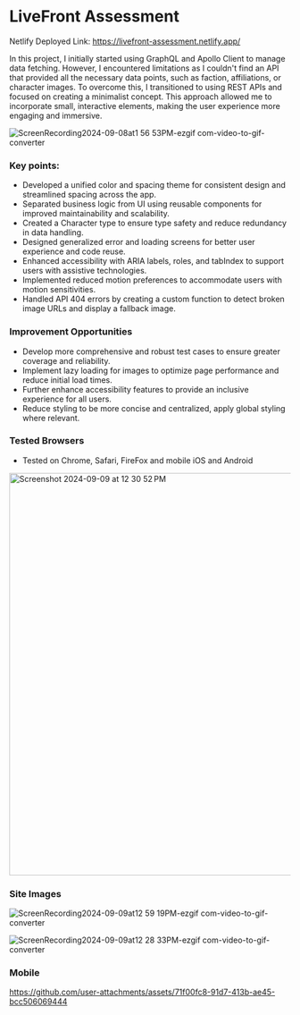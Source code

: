 # LiveFront Assessment
Netlify Deployed Link: https://livefront-assessment.netlify.app/

In this project, I initially started using GraphQL and Apollo Client to manage data fetching. However, I encountered limitations as I couldn't find an API that provided all the necessary data points, such as faction, affiliations, or character images. To overcome this, I transitioned to using REST APIs and focused on creating a minimalist concept. This approach allowed me to incorporate small, interactive elements, making the user experience more engaging and immersive.


![ScreenRecording2024-09-08at1 56 53PM-ezgif com-video-to-gif-converter](https://github.com/user-attachments/assets/9232f1af-94a7-4be1-bca5-a110c6727157)

### Key points:

- Developed a unified color and spacing theme for consistent design and streamlined spacing across the app.
- Separated business logic from UI using reusable components for improved maintainability and scalability.
- Created a Character type to ensure type safety and reduce redundancy in data handling.
- Designed generalized error and loading screens for better user experience and code reuse.
- Enhanced accessibility with ARIA labels, roles, and tabIndex to support users with assistive technologies.
- Implemented reduced motion preferences to accommodate users with motion sensitivities.
- Handled API 404 errors by creating a custom function to detect broken image URLs and display a fallback image.

### Improvement Opportunities

- Develop more comprehensive and robust test cases to ensure greater coverage and reliability.
- Implement lazy loading for images to optimize page performance and reduce initial load times.
- Further enhance accessibility features to provide an inclusive experience for all users.
- Reduce styling to be more concise and centralized, apply global styling where relevant.

 ### Tested Browsers
  - Tested on Chrome, Safari, FireFox and mobile iOS and Android
   <img width="720" alt="Screenshot 2024-09-09 at 12 30 52 PM" src="https://github.com/user-attachments/assets/2867e59b-d907-4e13-a396-2c98d4576d2e">

### Site Images
![ScreenRecording2024-09-09at12 59 19PM-ezgif com-video-to-gif-converter](https://github.com/user-attachments/assets/a9c6938d-3a27-43a9-a487-31af4622bef0)

![ScreenRecording2024-09-09at12 28 33PM-ezgif com-video-to-gif-converter](https://github.com/user-attachments/assets/74484229-dc1c-404a-b4cb-acbe5f8639ec)

### Mobile



https://github.com/user-attachments/assets/71f00fc8-91d7-413b-ae45-bcc506069444





